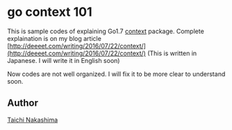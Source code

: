 # go context 101

This is sample codes of explaining Go1.7 [context](https://tip.golang.org/pkg/context/) package. Complete explaination is on my blog article [http://deeeet.com/writing/2016/07/22/context/](http://deeeet.com/writing/2016/07/22/context/) (This is written in Japanese. I will write it in English soon)

Now codes are not well organized. I will fix it to be more clear to understand soon.

## Author

[Taichi Nakashima](https://github.com/tcnksm)


